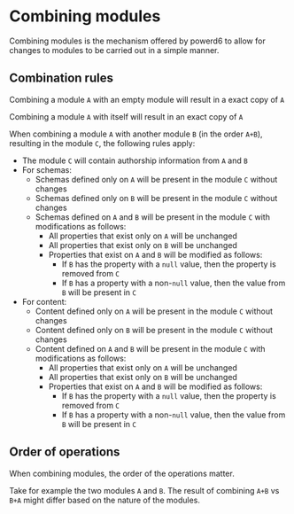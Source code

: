 # Combining modules

Combining modules is the mechanism offered by powerd6 to allow for changes to modules to be carried out in a simple manner.

## Combination rules

Combining a module `A` with an empty module will result in a exact copy of `A`

Combining a module `A` with itself will result in an exact copy of `A`

When combining a module `A` with another module `B` (in the order `A+B`), resulting in the module `C`, the following rules apply:

- The module `C` will contain authorship information from `A` and `B`
- For schemas:
    - Schemas defined only on `A` will be present in the module `C` without changes
    - Schemas defined only on `B` will be present in the module `C` without changes
    - Schemas defined on `A` and `B` will be present in the module `C` with modifications as follows:
        - All properties that exist only on `A` will be unchanged
        - All properties that exist only on `B` will be unchanged
        - Properties that exist on `A` and `B` will be modified as follows:
            - If `B` has the property with a `null` value, then the property is removed from `C`
            - If `B` has a property with a non-`null` value, then the value from `B` will be present in `C`
- For content:
    - Content defined only on `A` will be present in the module `C` without changes
    - Content defined only on `B` will be present in the module `C` without changes
    - Content defined on `A` and `B` will be present in the module `C` with modifications as follows:
        - All properties that exist only on `A` will be unchanged
        - All properties that exist only on `B` will be unchanged
        - Properties that exist on `A` and `B` will be modified as follows:
            - If `B` has the property with a `null` value, then the property is removed from `C`
            - If `B` has a property with a non-`null` value, then the value from `B` will be present in `C`

## Order of operations

When combining modules, the order of the operations matter.

Take for example the two modules `A` and `B`. The result of combining `A+B` vs `B+A` might differ based on the nature of the modules.